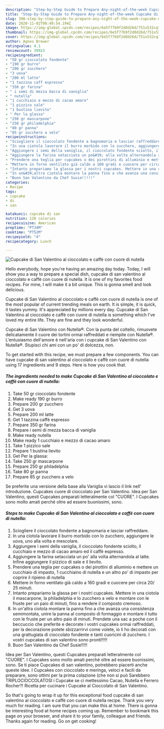 ```yaml
---
description: "Step-by-Step Guide to Prepare Any-night-of-the-week Cupcake di San Valentino al cioccolato e caffè con cuore di nutella"
title: "Step-by-Step Guide to Prepare Any-night-of-the-week Cupcake di San Valentino al cioccolato e caffè con cuore di nutella"
slug: 398-step-by-step-guide-to-prepare-any-night-of-the-week-cupcake-di-san-valentino-al-cioccolato-e-caffe-con-cuore-di-nutella
date: 2020-11-02T08:49:54.194Z
image: https://img-global.cpcdn.com/recipes/6e5f77b9f2d0d26d/751x532cq70/cupcake-di-san-valentino-al-cioccolato-e-caffe-con-cuore-di-nutella-recipe-main-photo.jpg
thumbnail: https://img-global.cpcdn.com/recipes/6e5f77b9f2d0d26d/751x532cq70/cupcake-di-san-valentino-al-cioccolato-e-caffe-con-cuore-di-nutella-recipe-main-photo.jpg
cover: https://img-global.cpcdn.com/recipes/6e5f77b9f2d0d26d/751x532cq70/cupcake-di-san-valentino-al-cioccolato-e-caffe-con-cuore-di-nutella-recipe-main-photo.jpg
author: Agnes Brewer
ratingvalue: 4.1
reviewcount: 39923
recipeingredient:
- "50 gr cioccolato fondente"
- "190 gr burro"
- "200 gr zucchero"
- "3 uova"
- "200 ml latte"
- "1 tazzina caff espresso"
- "350 gr farina"
- " i semi di mezza bacca di vaniglia"
- " nutella"
- "1 cucchiaio e mezzo di cacao amaro"
- "1 pizzico sale"
- "1 bustina lievito"
- " Per la glassa"
- "250 gr mascarpone"
- "250 gr philadelphia"
- "80 gr panna"
- "85 gr zucchero a velo"
recipeinstructions:
- "Sciogliere il cioccolato fondente a bagnomaria e lasciar raffreddare."
- "In una ciotola lavorare il burro morbido con lo zucchero, aggiungere le uova, uno alla volta e mescolare."
- "Aggiungere i semi della vaniglia, il cioccolato fondente sciolto, il cucchiaio e mezzo di cacao amaro ed il caffè espresso."
- "Aggiungere la farina setacciata un po&#39; alla volta alternandola al latte. Infine aggiungere il pizzico di sale e il lievito."
- "Prendere una teglia per cupcakes o dei pirottini di alluminio e mettere un cucchiaio di impasto, 1 cucchiaino di nutella e un altro po&#39; di impasto per coprire il ripieno di nutella"
- "Mettere in forno ventilato già caldo a 160 gradi e cuocere per circa 20/ 25 minuti."
- "Intanto prepariamo la glassa per i nostri cupcakes. Mettere in una ciotola il mascarpone, la philadelphia e lo zucchero a velo e montare con le fruste per un paio di minuti, fino a rendere il composto cremoso."
- "In un&#39;altra ciotola montare la panna fino a che avanza una consistenza semimontata, unire la panna al composto di formaggio e montare il tutto con le fruste per un altro paio di minuti. Prendete una sac a poche con il beccuccio che preferite e decorate i vostri cupcakes ormai raffreddati, per la decorazione potete sbizzarrirvi come volete, io li ho decorati con una grattugiata di cioccolato fondente e tanti cuoricini di zucchero. I vostri cupcakes di san valentino sono pronti!!!!!"
- "Buon San Valentino da Chef Susie!!!!!"
categories:
- Recipe
tags:
- cupcake
- di
- san

katakunci: cupcake di san 
nutrition: 120 calories
recipecuisine: American
preptime: "PT34M"
cooktime: "PT52M"
recipeyield: "4"
recipecategory: Lunch

---
```



![Cupcake di San Valentino al cioccolato e caffè con cuore di nutella](https://img-global.cpcdn.com/recipes/6e5f77b9f2d0d26d/751x532cq70/cupcake-di-san-valentino-al-cioccolato-e-caffe-con-cuore-di-nutella-recipe-main-photo.jpg)

Hello everybody, hope you're having an amazing day today. Today, I will show you a way to prepare a special dish, cupcake di san valentino al cioccolato e caffè con cuore di nutella. It is one of my favorites food recipes. For mine, I will make it a bit unique. This is gonna smell and look delicious.

Cupcake di San Valentino al cioccolato e caffè con cuore di nutella is one of the most popular of current trending meals on earth. It is simple, it is quick, it tastes yummy. It's appreciated by millions every day. Cupcake di San Valentino al cioccolato e caffè con cuore di nutella is something which I've loved my entire life. They are fine and they look wonderful.

Cupcake di San Valentino con Nutella®. Con la punta del coltello, rimuovete delicatamente il cuore dei tortini ormai raffreddati e riempite con Nutella®. L&#39;entusiasmo dell&#39;amore è nell&#39;aria con i cupcake di San Valentino con Nutella®. Stupisci chi ami con un po&#39; di dolcezza, non.


To get started with this recipe, we must prepare a few components. You can have cupcake di san valentino al cioccolato e caffè con cuore di nutella using 17 ingredients and 9 steps. Here is how you cook that.

<!--inarticleads1-->

##### The ingredients needed to make Cupcake di San Valentino al cioccolato e caffè con cuore di nutella:

1. Take 50 gr cioccolato fondente
1. Make ready 190 gr burro
1. Prepare 200 gr zucchero
1. Get 3 uova
1. Prepare 200 ml latte
1. Get 1 tazzina caffè espresso
1. Prepare 350 gr farina
1. Prepare  i semi di mezza bacca di vaniglia
1. Make ready  nutella
1. Make ready 1 cucchiaio e mezzo di cacao amaro
1. Take 1 pizzico sale
1. Prepare 1 bustina lievito
1. Get  Per la glassa:
1. Take 250 gr mascarpone
1. Prepare 250 gr philadelphia
1. Take 80 gr panna
1. Prepare 85 gr zucchero a velo


Se preferite una versione della base alla Vaniglia vi lascio il link nell&#39; introduzione. Cupcakes cuore di cioccolato per San Valentino. Idea per San Valentino, questi Cupcakes preparati letteralmente col &#34;CUORE&#34;. I Cupcakes sono molto amati perché oltre ad essere buonissimi, sono. 

<!--inarticleads2-->

##### Steps to make Cupcake di San Valentino al cioccolato e caffè con cuore di nutella:

1. Sciogliere il cioccolato fondente a bagnomaria e lasciar raffreddare.
1. In una ciotola lavorare il burro morbido con lo zucchero, aggiungere le uova, uno alla volta e mescolare.
1. Aggiungere i semi della vaniglia, il cioccolato fondente sciolto, il cucchiaio e mezzo di cacao amaro ed il caffè espresso.
1. Aggiungere la farina setacciata un po&#39; alla volta alternandola al latte. Infine aggiungere il pizzico di sale e il lievito.
1. Prendere una teglia per cupcakes o dei pirottini di alluminio e mettere un cucchiaio di impasto, 1 cucchiaino di nutella e un altro po&#39; di impasto per coprire il ripieno di nutella
1. Mettere in forno ventilato già caldo a 160 gradi e cuocere per circa 20/ 25 minuti.
1. Intanto prepariamo la glassa per i nostri cupcakes. Mettere in una ciotola il mascarpone, la philadelphia e lo zucchero a velo e montare con le fruste per un paio di minuti, fino a rendere il composto cremoso.
1. In un&#39;altra ciotola montare la panna fino a che avanza una consistenza semimontata, unire la panna al composto di formaggio e montare il tutto con le fruste per un altro paio di minuti. Prendete una sac a poche con il beccuccio che preferite e decorate i vostri cupcakes ormai raffreddati, per la decorazione potete sbizzarrirvi come volete, io li ho decorati con una grattugiata di cioccolato fondente e tanti cuoricini di zucchero. I vostri cupcakes di san valentino sono pronti!!!!!
1. Buon San Valentino da Chef Susie!!!!!


Idea per San Valentino, questi Cupcakes preparati letteralmente col &#34;CUORE&#34;. I Cupcakes sono molto amati perché oltre ad essere buonissimi, sono. Se ti piace Cupcakes di san valentino, potrebbero piacerti anche queste idee. I Cupcakes con cioccolato e meringa, veloci e facili da preparare, sono ottimi per la prima colazione (che non si può Sarebbero TRIPLOCIOCCOLATOSI i Cupcake se ci mettessimo Cacao, Nutella e Ferrero Rocher?! Ricetta per cucinare i Cupcake al Cioccolato di San Valentino. 

So that's going to wrap it up for this exceptional food cupcake di san valentino al cioccolato e caffè con cuore di nutella recipe. Thank you very much for reading. I am sure that you can make this at home. There is gonna be interesting food at home recipes coming up. Remember to bookmark this page on your browser, and share it to your family, colleague and friends. Thanks again for reading. Go on get cooking!
